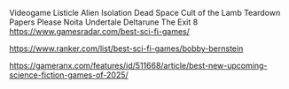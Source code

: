 Videogame Listicle
Alien Isolation
Dead Space
Cult of the Lamb
Teardown
Papers Please
Noita
Undertale
Deltarune
The Exit 8
https://www.gamesradar.com/best-sci-fi-games/


https://www.ranker.com/list/best-sci-fi-games/bobby-bernstein


https://gameranx.com/features/id/511668/article/best-new-upcoming-science-fiction-games-of-2025/
